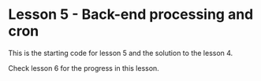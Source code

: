 # Lesson 5 - Back-end processing and cron

This is the starting code for lesson 5 and the solution to the lesson 4.

Check lesson 6 for the progress in this lesson.